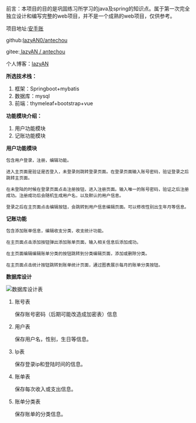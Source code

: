 前言：本项目的目的是巩固练习所学习的java及spring的知识点。属于第一次完全独立设计和编写完整的web项目，并不是一个成熟的web项目，仅供参考。

项目地址:[安手账](http://antechou.lazyan.top/)

github:[lazyAN0/antechou](https://github.com/lazyAN0/antechou)

gitee:[ lazyAN / antechou](https://gitee.com/lazyan/antechou)

个人博客：[lazyAN](http://www.lazyan.top/)

**所选技术栈：**

1. 框架：Springboot+mybatis
2. 数据库：mysql
3. 前端：thymeleaf+bootstrap+vue

**功能模块介绍：**

1. 用户功能模块
2. 记账功能模块

**用户功能模块**

```
包含用户登录，注册，编辑功能。

进入主页面是验证是否登入，未登录则跳转登录页面。在登录页面输入账号密码，验证登录之后跳转主页面。

在未登陆的时候在登录页面点击注册按钮，进入注册页面。输入唯一的账号密码，验证之后注册成功。注册成功后会随机生成用户名，以及默认的用户信息。

登录之后在主页面点击编辑按钮，会跳转到用户信息编辑页面。可以修改性别出生年月等信息。
```

**记账功能**

```
包含添加账单信息，编辑收支分类，收支统计功能。

在主页面点击添加按钮弹出添加账单页面，输入相关信息后添加成功。

在主页面编辑编辑账单分类的按钮跳转到分类编辑页面，添加或删除分类。

在主页面点击统计按钮跳转到账单统计页面，通过图表展示每月的账单分类按钮。
```

**数据库设计**

![数据库设计表](http://img.lazyan.top/img/2.png)

1. 账号表

   保存账号密码（后期可能改造成加密表）信息
   
2. 用户表

   保存用户名，性别，生日等信息。
   
3. Ip表

   保存登录ip和登陆时间的信息。
   
4. 账单表

   保存每次收入或支出信息。
   
5. 账单分类表

   保存账单的分类信息。
